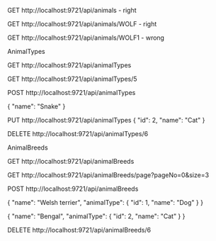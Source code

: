 GET http://localhost:9721/api/animals  - right

GET http://localhost:9721/api/animals/WOLF - right

GET http://localhost:9721/api/animals/WOLF1 - wrong



AnimalTypes

GET http://localhost:9721/api/animalTypes

GET http://localhost:9721/api/animalTypes/5

POST http://localhost:9721/api/animalTypes 

{
"name": "Snake"
}

PUT  http://localhost:9721/api/animalTypes
{
"id": 2,
"name": "Cat"
}

DELETE http://localhost:9721/api/animalTypes/6



AnimalBreeds

GET http://localhost:9721/api/animalBreeds

GET http://localhost:9721/api/animalBreeds/page?pageNo=0&size=3

POST http://localhost:9721/api/animalBreeds

{
"name": "Welsh terrier",
"animalType": {
        "id": 1,
        "name": "Dog"
        }
}

{
"name": "Bengal",
"animalType": {
        "id": 2,
        "name": "Cat"
        }
}

DELETE http://localhost:9721/api/animalBreeds/6
